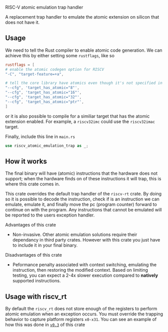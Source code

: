 RISC-V atomic emulation trap handler

A replacement trap handler to emulate the atomic extension on silicon that does not have it.

## Usage

We need to tell the Rust compiler to enable atomic code generation. We can achieve this by either setting some `rustflags`, like so

```toml
rustflags = [
# enable the atomic codegen option for RISCV
"-C", "target-feature=+a",

# tell the core library have atomics even though it's not specified in the target definition
"--cfg", 'target_has_atomic="8"',
"--cfg", 'target_has_atomic="16"',
"--cfg", 'target_has_atomic="32"',
"--cfg", 'target_has_atomic="ptr"',
]
```

or it is also possible to compile for a similiar target that has the atomic extension enabled. For example, a `riscv32imc` could use the `riscv32imac` target.

Finally, include this line in `main.rs`

```rust
use riscv_atomic_emulation_trap as _;
```

## How it works

The final binary will have (atomic) instructions that the hardware does not support;
when the hardware finds on of these instructions it will trap, this is where this crate comes in.

This crate overrides the default trap handler of the `riscv-rt` crate. By doing so it is possible to decode the instruction, check if is an instruction we can emulate,
emulate it, and finally move the pc (program counter) forward to continue on with the program. Any instructions that cannot be emulated will be reported to the
users exception handler.

Advantages of this crate

* Non-invasive. Other atomic emulation solutions require their dependancy in third party crates. However with this crate you just have to include it in your final binary.

Disadvantages of this crate

* Peformance penalty associated with context switching, emulating the instruction, then restoring the modified context. Based on limiting testing, you can expect a 2-4x slower execution compared to
**natively** supported instructions.

## Usage with riscv_rt

By default the `riscv_rt` does not store enough of the registers to perform atomic emulation when an exception occurs. You must override the trapping behavior to capture platform registers `x0-x31`. You can see an example of how this was done in [`v0.3`](https://github.com/esp-rs/riscv-atomic-emulation-trap/tree/f5eacb4b84074617e2bde7e24b780636a974fae0) of this crate